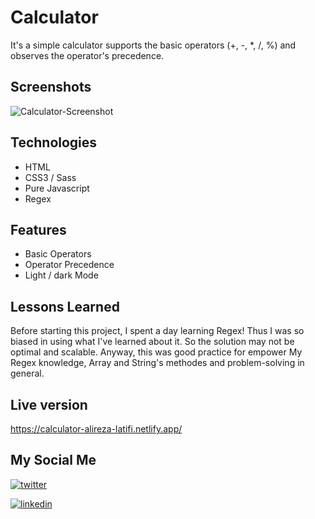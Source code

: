 
# Calculator

It's a simple calculator supports the basic operators (+, -, *, /, %) and observes the operator's precedence.


## Screenshots

![Calculator-Screenshot](https://user-images.githubusercontent.com/92823582/173245226-517bf59b-d9dc-498e-86c7-9850a4e3238c.jpg)

## Technologies 

- HTML
- CSS3 / Sass
- Pure Javascript
- Regex



## Features

- Basic Operators
- Operator Precedence
- Light / dark Mode



## Lessons Learned

Before starting this project, I spent a day learning Regex! Thus I was so biased in using what I've learned about it. So the solution may not be optimal and scalable. Anyway, this was good practice for empower My Regex knowledge, Array and String's methodes and  problem-solving in general. 


## Live version
https://calculator-alireza-latifi.netlify.app/
## My Social Me

[![twitter](https://img.shields.io/badge/twitter-1DA1F2?style=for-the-badge&logo=twitter&logoColor=white)](https://twitter.com/alir3za_latifi) 

[![linkedin](https://img.shields.io/badge/linkedin-0A66C2?style=for-the-badge&logo=linkedin&logoColor=white)](https://www.linkedin.com/in/aalirezalatifi/)
